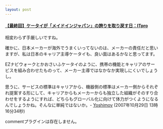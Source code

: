 ```yaml
---
layout: post
---
```

<h4><a href="http://itpro.nikkeibp.co.jp/article/COLUMN/20071023/285227/">【最終回】ケータイが「メイドインジャパン」の誇りを取り戻す日：ITpro</a></h4>
<p>相変わらず手厳しいですね。</p>
<p>確かに、日本メーカーが海外でうまくいってないのは、メーカーの責任だと思いますが、私は日本のキャリア主導ケータイも、良い面はあるかなと思ってます。</p>
<p>EZナビウォークとかおさいふケータイのように、携帯の機能とキャリアのサービスを組み合わせたものって、メーカー主導ではなかなか実現しにくいでしょうし。</p>
<p>思うに、サービスの標準はキャリアから、機器側の標準はメーカー側からそれぞれ提案する形にして、キャリアからもメーカーからも独立した組織がそのすり合わせをするようにすれば、どちらもグローバル化に向けて体力がつくようになるんでしょうかね。そんなに単純ではないか。- <a href="/?page=Yoshimov" class="wikipage">Yoshimov</a> (2007年10月29日 13時16分34秒)</p>
<p><span class="error">commentプラグインは存在しません。</span> </p>
